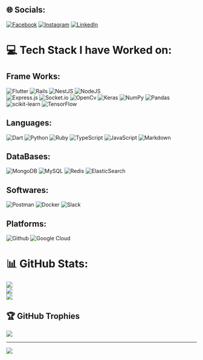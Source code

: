 
## 🌐 Socials:
[![Facebook](https://img.shields.io/badge/Facebook-%231877F2.svg?logo=Facebook&logoColor=white)](https://facebook.com/manikanta.gopi.984) 
[![Instagram](https://img.shields.io/badge/Instagram-%23E4405F.svg?logo=Instagram&logoColor=white)](https://instagram.com/gopi.manikanta_) 
[![LinkedIn](https://img.shields.io/badge/LinkedIn-%230077B5.svg?logo=linkedin&logoColor=white)](https://linkedin.com/in/manikanta-gopi-549163190) 

# 💻 Tech Stack I have Worked on:
## Frame Works:
![Flutter](https://img.shields.io/badge/Flutter-%2302569B.svg?style=for-the-badge&logo=Flutter&logoColor=white) 
![Rails](https://img.shields.io/badge/rails-%23CC0000.svg?style=for-the-badge&logo=ruby-on-rails&logoColor=white)
![NestJS](https://img.shields.io/badge/nestjs-%23CC0000.svg?style=for-the-badge&logo=ruby-on-nestjs&logoColor=white)
![NodeJS](https://img.shields.io/badge/node.js-6DA55F?style=for-the-badge&logo=node.js&logoColor=white)   
![Express.js](https://img.shields.io/badge/express.js-%23404d59.svg?style=for-the-badge&logo=express&logoColor=%2361DAFB) 
![Socket.io](https://img.shields.io/badge/Socket.io-black?style=for-the-badge&logo=socket.io&badgeColor=010101)
![OpenCv](https://img.shields.io/badge/open-cv?style=for-the-badge&logo=open-cv&badgeColor=010101)
![Keras](https://img.shields.io/badge/Keras-%23D00000.svg?style=for-the-badge&logo=Keras&logoColor=white) 
![NumPy](https://img.shields.io/badge/numpy-%23013243.svg?style=for-the-badge&logo=numpy&logoColor=white) 
![Pandas](https://img.shields.io/badge/pandas-%23150458.svg?style=for-the-badge&logo=pandas&logoColor=white) 
![scikit-learn](https://img.shields.io/badge/scikit--learn-%23F7931E.svg?style=for-the-badge&logo=scikit-learn&logoColor=white) 
![TensorFlow](https://img.shields.io/badge/TensorFlow-%23FF6F00.svg?style=for-the-badge&logo=TensorFlow&logoColor=white) 

## Languages:
![Dart](https://img.shields.io/badge/dart-%230175C2.svg?style=for-the-badge&logo=dart&logoColor=white) 
![Python](https://img.shields.io/badge/python-3670A0?style=for-the-badge&logo=python&logoColor=ffdd54) 
![Ruby](https://img.shields.io/badge/ruby-%23CC342D.svg?style=for-the-badge&logo=ruby&logoColor=white) 
![TypeScript](https://img.shields.io/badge/typescript-%23007ACC.svg?style=for-the-badge&logo=typescript&logoColor=white) ![JavaScript](https://img.shields.io/badge/javascript-%23323330.svg?style=for-the-badge&logo=javascript&logoColor=%23F7DF1E) ![Markdown](https://img.shields.io/badge/markdown-%23000000.svg?style=for-the-badge&logo=markdown&logoColor=white) 

## DataBases:
![MongoDB](https://img.shields.io/badge/MongoDB-%234ea94b.svg?style=for-the-badge&logo=mongodb&logoColor=white) 
![MySQL](https://img.shields.io/badge/mysql-%2300f.svg?style=for-the-badge&logo=mysql&logoColor=white) 
![Redis](https://img.shields.io/badge/redis-%23DD0031.svg?style=for-the-badge&logo=redis&logoColor=white) 
![ElasticSearch](https://img.shields.io/badge/-ElasticSearch-005571?style=for-the-badge&logo=elasticsearch) 

## Softwares:
![Postman](https://img.shields.io/badge/Postman-FF6C37?style=for-the-badge&logo=postman&logoColor=white) 
![Docker](https://img.shields.io/badge/docker-%230db7ed.svg?style=for-the-badge&logo=docker&logoColor=white) 
![Slack](https://img.shields.io/badge/slack-%230db7ed.svg?style=for-the-badge&logo=slack&logoColor=white)

## Platforms:
![Github](https://img.shields.io/badge/git.svg?style=for-the-badge&logo=git&logoColor=white) 
![Google Cloud](https://img.shields.io/badge/Google%20Cloud-%234285F4.svg?style=for-the-badge&logo=google-cloud&logoColor=white) 


# 📊 GitHub Stats:
![](https://github-readme-stats.vercel.app/api?username=itsManikantaGopi&theme=dark&hide_border=false&include_all_commits=false&count_private=false)<br/>
![](https://github-readme-streak-stats.herokuapp.com/?user=itsManikantaGopi&theme=dark&hide_border=false)<br/>
![](https://github-readme-stats.vercel.app/api/top-langs/?username=itsManikantaGopi&theme=dark&hide_border=false&include_all_commits=false&count_private=false&layout=compact)

## 🏆 GitHub Trophies
![](https://github-profile-trophy.vercel.app/?username=itsManikantaGopi&theme=radical&no-frame=false&no-bg=true&margin-w=4)

---
[![](https://visitcount.itsvg.in/api?id=renrael-yzal&icon=0&color=0)](https://visitcount.itsvg.in)

<!-- Proudly created with GPRM ( https://gprm.itsvg.in ) -->
